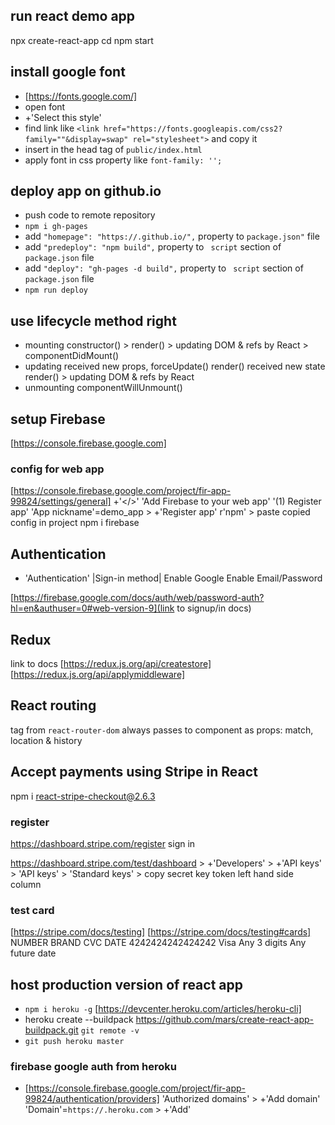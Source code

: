 ## run react demo app
npx create-react-app <app-name>
cd <app-name>
npm start

## install google font
- [https://fonts.google.com/]
- open font
- +'Select this style'
- find link like `<link href="https://fonts.googleapis.com/css2?family="`<font-name>`"&display=swap" rel="stylesheet">` and copy it
- insert in the head tag of `public/index.html`
- apply font in css property like `font-family: '`<font-name>`';`

## deploy app on github.io
- push code to remote repository
- `npm i gh-pages`
- add `"homepage": "https://`<git-user-name>`.github.io/`<git-repo-name>`",` property to `package.json"` file  
- add `"predeploy": "npm build",` property to ` script` section of `package.json` file  
- add `"deploy": "gh-pages -d build",` property to ` script` section of `package.json` file  
- `npm run deploy`

## use lifecycle method right
- mounting
  constructor() > render() > updating DOM & refs by React > componentDidMount()
- updating
  received new props, forceUpdate()
    render()
  received new state
    render() > updating DOM & refs by React
- unmounting
  componentWillUnmount()

  
## setup Firebase
[https://console.firebase.google.com]

### config for web app
[https://console.firebase.google.com/project/fir-app-99824/settings/general]
+'</>' 
'Add Firebase to your web app'
'(1) Register app'
'App nickname'=demo_app > +'Register app'
r'npm' > paste copied config in project
npm i firebase

## Authentication 
- 'Authentication'
|Sign-in method| 
Enable Google
Enable Email/Password

[https://firebase.google.com/docs/auth/web/password-auth?hl=en&authuser=0#web-version-9](link to signup/in docs)

## Redux
link to docs
[https://redux.js.org/api/createstore]
[https://redux.js.org/api/applymiddleware]

## React routing
<Route path={} component={}> tag from `react-router-dom` always passes to component as props: match, location & history

## Accept payments using Stripe in React
npm i react-stripe-checkout@2.6.3

### register
https://dashboard.stripe.com/register
sign in

https://dashboard.stripe.com/test/dashboard > +'Developers' > +'API keys' > 
    'API keys' > 'Standard keys' > copy secret key token
left hand side column 

### test card
[https://stripe.com/docs/testing]
[https://stripe.com/docs/testing#cards]
NUMBER	            BRAND	CVC	            DATE
4242424242424242	  Visa	Any 3 digits	  Any future date


## host production version of react app 
- `npm i heroku -g`
[https://devcenter.heroku.com/articles/heroku-cli]
- heroku create <deployed-app-name> --buildpack https://github.com/mars/create-react-app-buildpack.git
  `git remote -v`
- `git push heroku master`

### firebase google auth from heroku
- [https://console.firebase.google.com/project/fir-app-99824/authentication/providers]
'Authorized domains' > +'Add domain' 
'Domain'=`https://`<deployed-app-name>`.heroku.com` > +'Add'

